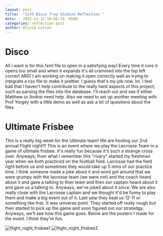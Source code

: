 ```yaml
---
layout: post
title:  "11th Disco Tray Studios Reflection "
date:   2022-11-13 10:06:19 -0500
categories: reflection post
author: Olivia Larson
---
```


# Disco
All I want is for this fxml file to open in a satisfying way! Every time it runs it opens too small and when it expands it's all crammed into the top left corner! ARG! I am working on making it open correctly well as trying to integrate a css file to make it prettier. I guess that's my job now. lol. I feel bad that I haven't help contribute to the really hard aspects of this project, such as parsing the files into the database. I'll reach out and see if either Matthew or Andrei need help. Also we need to set up another meeting with Prof Yorgey with a little demo as well as ask a lot of questions about the files.

# Ultimate Frisbee
This is a really big week for the Ultimate team! We are hosting our 2nd annual Flight night!!! This is an event where we play the Lacrosse Team in a game of ultimate frisbee. It's really fun because it's such a strange cross over. Anyways, from what I remember this "rivary" started my freshman year when we both practiced on the football field. Lacrosse had the field right before us and sometimes they would take up 5 mins of our practice time. I think someone made a joke about it and word got around that we were grumpy with the lacrosse team (we were not) and the coach heard about it and gave a talking to thier team and then our captain heard about it and gave us a talking to. Anyways, we've joked about it since. We are also really close with the Lacrosse captain and we thought it'd be funny to play them and make a big event out of it. Last year they beat us 12-11 or something like that. It was universe point. They started off really rough but then started to pick up the game and soon figured out our stratedgy. Anyways, we'll see how this game goes. Below are the posters I made for the event. I think they're fun.

![flight_night_frisbee1]({{site.baseurl}}/assets/images/poster1.png)
![flight_night_frisbee2]({{site.baseurl}}/assets/images/poster2.png)
